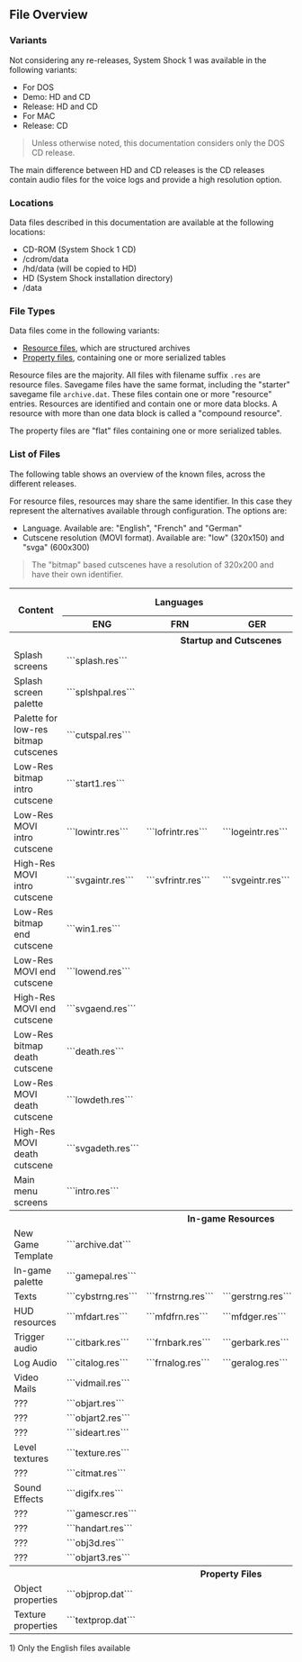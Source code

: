 ## File Overview
### Variants
Not considering any re-releases, System Shock 1 was available in the following variants:
* For DOS
 * Demo: HD and CD
 * Release: HD and CD
* For MAC
 * Release: CD

> Unless otherwise noted, this documentation considers only the DOS CD release.

The main difference between HD and CD releases is the CD releases contain audio files for the voice logs and provide a high resolution option.

### Locations
Data files described in this documentation are available at the following locations:
* CD-ROM (System Shock 1 CD)
 * /cdrom/data
 * /hd/data (will be copied to HD)
* HD (System Shock installation directory)
 * /data

### File Types
Data files come in the following variants:
* [Resource files](ResourceFiles.md), which are structured archives
* [Property files](PropertyFiles.md), containing one or more serialized tables

Resource files are the majority. All files with filename suffix `.res` are resource files. Savegame files have the same format, including the "starter" savegame file `archive.dat`. These files contain one or more "resource" entries. Resources are identified and contain one or more data blocks. A resource with more than one data block is called a "compound resource".

The property files are "flat" files containing one or more serialized tables.

### List of Files

The following table shows an overview of the known files, across the different releases.

For resource files, resources may share the same identifier. In this case they represent the alternatives available through configuration. The options are:
* Language. Available are: "English", "French" and "German"
* Cutscene resolution (MOVI format). Available are: "low" (320x150) and "svga" (600x300)

> The "bitmap" based cutscenes have a resolution of 320x200 and have their own identifier.

<table style="width:100%;">
  <tr>
    <th rowspan=2>Content</th>
    <th colspan=3>Languages</th><th colspan=2>Location HD Release</th><th colspan=2>Location CD Release</th>
  </tr>
  <tr>
    <th>ENG</th><th>FRN</th><th>GER</th>
    <th>Demo</th><th>Release</th><th>Demo</th><th>Release</th>
  </tr>
  <tr>
    <th colspan="8">Startup and Cutscenes</th>
  </tr>
  <tr>
    <td>Splash screens</td><td colspan=3>```splash.res```</td>
    <td>HD</td><td>HD</td><td>CD</td><td>CD</td>
  </tr>
  <tr>
    <td>Splash screen palette</td><td colspan=3>```splshpal.res```</td>
    <td>--</td><td>HD</td><td>--</td><td>CD</td>
  </tr>
  <tr>
    <td>Palette for low-res bitmap cutscenes</td><td colspan=3>```cutspal.res```</td>
    <td>--</td><td>HD</td><td>--</td><td>CD</td>
  </tr>
  <tr>
    <td>Low-Res bitmap intro cutscene</td><td colspan=3>```start1.res```</td>
    <td>--</td><td>HD</td><td>--</td><td>CD</td>
  </tr>
  <tr>
    <td>Low-Res MOVI intro cutscene</td><td>```lowintr.res```</td><td>```lofrintr.res```</td><td>```logeintr.res```</td>
    <td>--</td><td>--</td><td>--</td><td>CD</td>
  </tr>
  <tr>
    <td>High-Res MOVI intro cutscene</td><td>```svgaintr.res```</td><td>```svfrintr.res```</td><td>```svgeintr.res```</td>
    <td>--</td><td>--</td><td>--</td><td>CD</td>
  </tr>
  <tr>
    <td>Low-Res bitmap end cutscene</td><td colspan=3>```win1.res```</td>
    <td>--</td><td>HD</td><td>--</td><td>CD</td>
  </tr>
  <tr>
    <td>Low-Res MOVI end cutscene</td><td colspan="3">```lowend.res```</td>
    <td>--</td><td>--</td><td>--</td><td>CD</td>
  </tr>
  <tr>
    <td>High-Res MOVI end cutscene</td><td colspan="3">```svgaend.res```</td>
    <td>--</td><td>--</td><td>--</td><td>CD</td>
  </tr>
  <tr>
    <td>Low-Res bitmap death cutscene</td><td colspan=3>```death.res```</td>
    <td>--</td><td>HD</td><td>--</td><td>CD</td>
  </tr>
  <tr>
    <td>Low-Res MOVI death cutscene</td><td colspan="3">```lowdeth.res```</td>
    <td>--</td><td>--</td><td>--</td><td>CD</td>
  </tr>
  <tr>
    <td>High-Res MOVI death cutscene</td><td colspan="3">```svgadeth.res```</td>
    <td>--</td><td>--</td><td>--</td><td>CD</td>
  </tr>
  <tr>
    <td>Main menu screens</td><td colspan=3>```intro.res```</td>
    <td>HD</td><td>HD</td><td>CD</td><td>HD & CD</td>
  </tr>
  <tr>
    <th colspan="8">In-game Resources</th>
  </tr>
  <tr>
    <td>New Game Template</td><td colspan=3>```archive.dat```</td>
    <td>HD</td><td>HD</td><td>CD</td><td>CD</td>
  </tr>
  <tr>
    <td>In-game palette</td><td colspan=3>```gamepal.res```</td>
    <td>HD</td><td>HD</td><td>CD</td><td>CD</td>
  </tr>
  <tr>
    <td>Texts</td><td>```cybstrng.res```</td><td>```frnstrng.res```</td><td>```gerstrng.res```</td>
    <td>HD</td><td>HD</td><td>HD</td><td>HD</td>
  </tr>
  <tr>
    <td>HUD resources</td><td>```mfdart.res```</td><td>```mfdfrn.res```</td><td>```mfdger.res```</td>
    <td>HD 1)</td><td>HD</td><td>HD 1)</td><td>HD</td>
  </tr>
  <tr>
    <td>Trigger audio</td><td>```citbark.res```</td><td>```frnbark.res```</td><td>```gerbark.res```</td>
    <td>--</td><td>--</td><td>CD 1)</td><td>CD</td>
  </tr>
  <tr>
    <td>Log Audio</td><td>```citalog.res```</td><td>```frnalog.res```</td><td>```geralog.res```</td>
    <td>--</td><td>--</td><td>CD 1)</td><td>CD</td>
  </tr>
  <tr>
    <td>Video Mails</td><td colspan=3>```vidmail.res```</td>
    <td>--</td><td>HD</td><td>--</td><td>CD</td>
  </tr>
  <tr>
    <td>???</td><td colspan=3>```objart.res```</td>
    <td>HD</td><td>HD</td><td>CD</td><td>CD</td>
  </tr>
  <tr>
    <td>???</td><td colspan=3>```objart2.res```</td>
    <td>HD</td><td>HD</td><td>HD</td><td>HD</td>
  </tr>
  <tr>
    <td>???</td><td colspan=3>```sideart.res```</td>
    <td>HD</td><td>HD</td><td>HD</td><td>HD</td>
  </tr>
  <tr>
    <td>Level textures</td><td colspan=3>```texture.res```</td>
    <td>HD</td><td>HD</td><td>HD</td><td>HD</td>
  </tr>
  <tr>
    <td>???</td><td colspan=3>```citmat.res```</td>
    <td>HD</td><td>HD</td><td>HD</td><td>HD</td>
  </tr>
  <tr>
    <td>Sound Effects</td><td colspan=3>```digifx.res```</td>
    <td>HD</td><td>HD</td><td>HD</td><td>HD</td>
  </tr>
  <tr>
    <td>???</td><td colspan=3>```gamescr.res```</td>
    <td>HD</td><td>HD</td><td>HD</td><td>HD</td>
  </tr>
  <tr>
    <td>???</td><td colspan=3>```handart.res```</td>
    <td>HD</td><td>HD</td><td>HD</td><td>HD</td>
  </tr>
  <tr>
    <td>???</td><td colspan=3>```obj3d.res```</td>
    <td>HD</td><td>HD</td><td>HD</td><td>HD</td>
  </tr>
  <tr>
    <td>???</td><td colspan=3>```objart3.res```</td>
    <td>HD</td><td>HD</td><td>CD</td><td>HD</td>
  </tr>
  <tr>
    <th colspan="8">Property Files</th>
  </tr>
  <tr>
    <td>Object properties</td><td colspan=3>```objprop.dat```</td>
    <td>HD</td><td>HD</td><td>CD</td><td>HD</td>
  </tr>
  <tr>
    <td>Texture properties</td><td colspan=3>```textprop.dat```</td>
    <td>HD</td><td>HD</td><td>CD</td><td>CD</td>
  </tr>
</table>
1) Only the English files available
